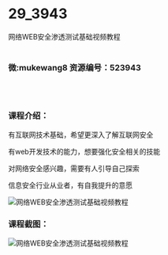 # 29_3943
网络WEB安全渗透测试基础视频教程
<br/></br>
<h3>微:mukewang8 资源编号：523943</h3>
<br/></br>
<h3>课程介绍：</h3>
<p>有互联网技术基础，希望更深入了解互联网安全</p>
<p>有web开发技术的能力，想要强化安全相关的技能</p>
<p>对网络安全感兴趣，需要有人引导自己探索</p>
<p>信息安全行业从业者，有自我提升的意愿</p>
<p><img src="https://www.ko996.com/wp-content/uploads/img/2018/09/3-52-300x130.jpg" alt="网络WEB安全渗透测试基础视频教程"></p>
<h3>课程截图：</h3>
<p><img src="https://www.ko996.com/wp-content/uploads/img/2018/09/2-85.png" alt="网络WEB安全渗透测试基础视频教程"></p>

